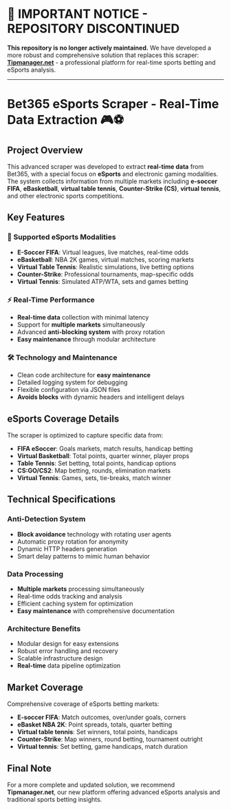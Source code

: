 # 🚨 IMPORTANT NOTICE - REPOSITORY DISCONTINUED

**This repository is no longer actively maintained.** We have developed a more robust and comprehensive solution that replaces this scraper: **[Tipmanager.net](https://tipmanager.net)** - a professional platform for real-time sports betting and eSports analysis.

---

# Bet365 eSports Scraper - Real-Time Data Extraction 🎮⚽

## Project Overview

This advanced scraper was developed to extract **real-time data** from Bet365, with a special focus on **eSports** and electronic gaming modalities. The system collects information from multiple markets including **e-soccer FIFA**, **eBasketball**, **virtual table tennis**, **Counter-Strike (CS)**, **virtual tennis**, and other electronic sports competitions.

## Key Features

### 🎯 Supported eSports Modalities
- **E-Soccer FIFA**: Virtual leagues, live matches, real-time odds
- **eBasketball**: NBA 2K games, virtual matches, scoring markets
- **Virtual Table Tennis**: Realistic simulations, live betting options
- **Counter-Strike**: Professional tournaments, map-specific odds
- **Virtual Tennis**: Simulated ATP/WTA, sets and games betting

### ⚡ Real-Time Performance
- **Real-time data** collection with minimal latency
- Support for **multiple markets** simultaneously
- Advanced **anti-blocking system** with proxy rotation
- **Easy maintenance** through modular architecture

### 🛠️ Technology and Maintenance
- Clean code architecture for **easy maintenance**
- Detailed logging system for debugging
- Flexible configuration via JSON files
- **Avoids blocks** with dynamic headers and intelligent delays

## eSports Coverage Details

The scraper is optimized to capture specific data from:
- **FIFA eSoccer**: Goals markets, match results, handicap betting
- **Virtual Basketball**: Total points, quarter winner, player props
- **Table Tennis**: Set betting, total points, handicap options
- **CS:GO/CS2**: Map betting, rounds, elimination markets
- **Virtual Tennis**: Games, sets, tie-breaks, match winner

## Technical Specifications

### Anti-Detection System
- **Block avoidance** technology with rotating user agents
- Automatic proxy rotation for anonymity
- Dynamic HTTP headers generation
- Smart delay patterns to mimic human behavior

### Data Processing
- **Multiple markets** processing simultaneously
- Real-time odds tracking and analysis
- Efficient caching system for optimization
- **Easy maintenance** with comprehensive documentation

### Architecture Benefits
- Modular design for easy extensions
- Robust error handling and recovery
- Scalable infrastructure design
- **Real-time** data pipeline optimization

## Market Coverage

Comprehensive coverage of eSports betting markets:
- **E-soccer FIFA**: Match outcomes, over/under goals, corners
- **eBasket NBA 2K**: Point spreads, totals, quarter betting
- **Virtual table tennis**: Set winners, total points, handicaps
- **Counter-Strike**: Map winners, round betting, tournament outright
- **Virtual tennis**: Set betting, game handicaps, match duration

## Final Note

For a more complete and updated solution, we recommend **Tipmanager.net**, our new platform offering advanced eSports analysis and traditional sports betting insights.